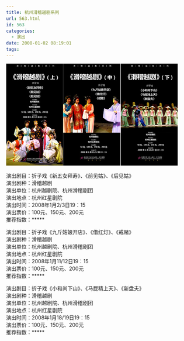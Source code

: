```yaml
---
title: 杭州滑稽越剧系列
url: 563.html
id: 563
categories:
  - 演出
date: 2008-01-02 08:19:01
tags:
---
```


![](/images/attachments/month_0801/k200812222038.jpg)  
  
演出剧目：折子戏《新五女拜寿》、《前见姑》、《后见姑》  
演出剧种：滑稽越剧  
演出单位：杭州越剧院、杭州滑稽剧团  
演出地点：杭州红星剧院  
演出时间：2008年1月2/3日19：15  
演出票价：100元、150元、200元  
推荐指数：*****  
  
演出剧目：折子戏《九斤姑娘开店》、《借红灯》、《戒赌》  
演出剧种：滑稽越剧  
演出单位：杭州越剧院、杭州滑稽剧团  
演出地点：杭州红星剧院  
演出时间：2008年1月11/12日19：15  
演出票价：100元、150元、200元  
推荐指数：*****  
  
演出剧目：折子戏《小和尚下山》、《马屁精上天》、《新盘夫》  
演出剧种：滑稽越剧  
演出单位：杭州越剧院、杭州滑稽剧团  
演出地点：杭州红星剧院  
演出时间：2008年1月18/19日19：15  
演出票价：100元、150元、200元  
推荐指数：*****